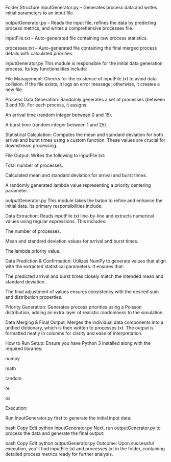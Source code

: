 Folder Structure
InputGenerator.py – Generates process data and writes initial parameters to an input file.

outputGenerator.py – Reads the input file, refines the data by predicting process metrics, and writes a comprehensive processes file.

inputFile.txt – Auto-generated file containing raw process statistics.

processes.txt – Auto-generated file containing the final merged process details with calculated priorities.

InputGenerator.py
This module is responsible for the initial data generation process. Its key functionalities include:

File Management:
Checks for the existence of inputFile.txt to avoid data collision. If the file exists, it logs an error message; otherwise, it creates a new file.

Process Data Generation:
Randomly generates a set of processes (between 3 and 10). For each process, it assigns:

An arrival time (random integer between 0 and 15).

A burst time (random integer between 1 and 25).

Statistical Calculation:
Computes the mean and standard deviation for both arrival and burst times using a custom function. These values are crucial for downstream processing.

File Output:
Writes the following to inputFile.txt:

Total number of processes.

Calculated mean and standard deviation for arrival and burst times.

A randomly generated lambda value representing a priority centering parameter.

outputGenerator.py
This module takes the baton to refine and enhance the initial data. Its primary responsibilities include:

Data Extraction:
Reads inputFile.txt line-by-line and extracts numerical values using regular expressions. This includes:

The number of processes.

Mean and standard deviation values for arrival and burst times.

The lambda priority value.

Data Prediction & Confirmation:
Utilizes NumPy to generate values that align with the extracted statistical parameters. It ensures that:

The predicted arrival and burst times closely match the intended mean and standard deviation.

The final adjustment of values ensures consistency with the desired sum and distribution properties.

Priority Generation:
Generates process priorities using a Poisson distribution, adding an extra layer of realistic randomness to the simulation.

Data Merging & Final Output:
Merges the individual data components into a unified dictionary, which is then written to processes.txt. The output is formatted neatly in columns for clarity and ease of interpretation.

How to Run
Setup:
Ensure you have Python 3 installed along with the required libraries:

numpy

math

random

re

os

Execution:

Run InputGenerator.py first to generate the initial input data:

bash
Copy
Edit
python InputGenerator.py
Next, run outputGenerator.py to process the data and generate the final output:

bash
Copy
Edit
python outputGenerator.py
Outcome:
Upon successful execution, you'll find inputFile.txt and processes.txt in the folder, containing detailed process metrics ready for further analysis.
